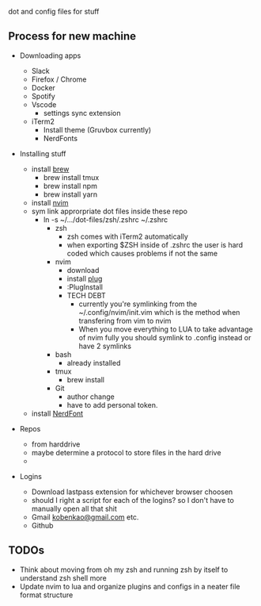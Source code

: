 dot and config files for stuff

## Process for new machine

- Downloading apps
	- Slack
	- Firefox / Chrome
	- Docker
	- Spotify
	- Vscode
        - settings sync extension
	- iTerm2
        - Install theme (Gruvbox currently)
        - NerdFonts
        

- Installing stuff
	- install [brew](https://brew.sh/)
        - brew install tmux
        - brew install npm 
        - brew install yarn
	- install [nvim](https://github.com/neovim/neovim/wiki/Installing-Neovim)
	- sym link approrpriate dot files inside these repo
		- ln -s ~/.../dot-files/zsh/.zshrc ~/.zshrc
			- zsh
				- zsh comes with iTerm2 automatically
                - when exporting $ZSH inside of .zshrc the user is hard coded which causes problems if not the same
			- nvim
				- download
				- install [plug](https://github.com/junegunn/vim-plug)
				- :PlugInstall
				- TECH DEBT
                    - currently you're symlinking from the ~/.config/nvim/init.vim which is the method when transfering from vim to nvim
                    - When you move everything to LUA to take advantage of nvim fully you should symlink to .config instead or have 2 symlinks
			- bash
				- already installed
			- tmux
				- brew install
			- Git
				- author change
				- have to add personal token.
    - install [NerdFont](https://www.nerdfonts.com/font-downloads)
    

- Repos
	- from harddrive
	- maybe determine a protocol to store files in the hard drive
	- 

- Logins
	- Download lastpass extension for whichever browser choosen
	- should I right a script for each of the logins? so I don't have to manually open all that shit
	- Gmail
		kobenkao@gmail.com
		etc.
	- Github



## TODOs
- Think about moving from oh my zsh and running zsh by itself to understand zsh shell more
- Update nvim to lua and organize plugins and configs in a neater file format structure
